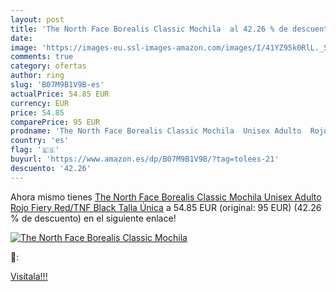```yaml
---
layout: post
title: 'The North Face Borealis Classic Mochila  al 42.26 % de descuento'
date: 
image: 'https://images-eu.ssl-images-amazon.com/images/I/41YZ95k0RlL._SL200_.jpg'
comments: true
category: ofertas
author: ring
slug: 'B07M9B1V9B-es'
actualPrice: 54.85 EUR
currency: EUR
price: 54.85
comparePrice: 95 EUR
prodname: 'The North Face Borealis Classic Mochila  Unisex Adulto  Rojo  Fiery Red/TNF Black   Talla Única'
country: 'es'
flag: '🇪🇸'
buyurl: 'https://www.amazon.es/dp/B07M9B1V9B/?tag=tolees-21'
descuento: '42.26'
---
```


Ahora mismo tienes [The North Face Borealis Classic Mochila  Unisex Adulto  Rojo  Fiery Red/TNF Black   Talla Única](https://www.amazon.es/dp/B07M9B1V9B/?tag=tolees-21) a 54.85 EUR (original: 95 EUR) (42.26 %  de descuento) en el siguiente enlace!

[![The North Face Borealis Classic Mochila ](https://images-eu.ssl-images-amazon.com/images/I/41YZ95k0RlL._SL200_.jpg)](https://www.amazon.es/dp/B07M9B1V9B/?tag=tolees-21)

🔎:


[Visítala!!!](https://www.amazon.es/dp/B07M9B1V9B/?tag=tolees-21)
